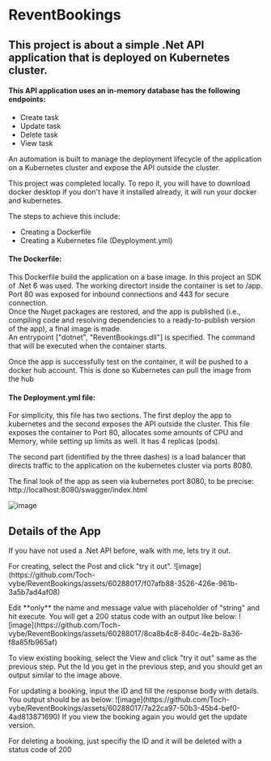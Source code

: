 # ReventBookings

<h2>This project is about a simple .Net API application that is deployed on Kubernetes cluster.</h2>
<h4>This API application uses an in-memory database has the following endpoints:</h4>
<ul>
  <li>Create task</li>
  <li>Update task</li>
  <li>Delete task</li>
  <li>View task</li>
</ul>

An automation is built to manage the deployment lifecycle of the application on a Kubernetes cluster and expose the API outside the cluster.

<p>This project was completed locally. To repo it, you will have to download docker desktop if you don't have it installed already, it will run your docker and kubernetes.

The steps to achieve this include:
<ul>
  <li>Creating a Dockerfile</li>
  <li>Creating a Kubernetes file (Deyployment.yml)</li>
</ul>

<h4>The Dockerfile:</h4>
<p>This Dockerfile build the application on a base image. In this project an SDK of .Net 6 was used. The working directort inside the container is set to /app. <br>
Port 80 was exposed for inbound connections and 443 for secure connection.<br>
Once the Nuget packages are restored, and the app is published (i.e., compiling code and resolving dependencies to a ready-to-publish version of the app), a final image is made.<br>
An entrypoint ["dotnet", "ReventBookings.dll"] is specified. The command that will be executed when the container starts. </p>
<p>Once the app is successfully test on the container, it will be pushed to a docker hub account. This is done so Kubernetes can pull the image from the hub</p>

<h4>The Deployment.yml file:</h4>
<p>For simplicity, this file has two sections. The first deploy the app to kubernetes and the second exposes the API outside the cluster.
This file exposes the container to Port 80, allocates some amounts of CPU and Memory, while setting up limits as well. It has 4 replicas (pods).
<p>The second part (identified by the three dashes) is a load balancer that directs traffic to the application on the kubernetes cluster via ports 8080.
  
The final look of the app as seen via kubernetes port 8080, to be precise: http://localhost:8080/swagger/index.html

  ![image](https://github.com/Toch-vybe/ReventBookings/assets/60288017/3884a22c-c303-4f46-9b23-5a48ec4148f8)


<h2>Details of the App</h2>
If you have not used a .Net API before, walk with me, lets try it out.
<p> For creating, select the Post and click "try it out".
![image](https://github.com/Toch-vybe/ReventBookings/assets/60288017/f07afb88-3526-426e-961b-3a5b7ad4af08)
<p>Edit **only** the name and message value with placeholder of "string" and hit execute. You will get a 200 status code with an output like below:
![image](https://github.com/Toch-vybe/ReventBookings/assets/60288017/8ca8b4c8-840c-4e2b-8a36-f8a85fb965af)
  
<p> To view existing booking, select the View and click "try it out" same as the previous step. Put the Id you get in the previous step, and you should get an output similar to the image above.
  
<p> For updating a booking, input the ID and fill the response body with details. You output should be as below:
![image](https://github.com/Toch-vybe/ReventBookings/assets/60288017/7a22ca97-50b3-45b4-bef0-4ad813871690)
If you view the booking again you would get the update version.
  
<p>For deleting a booking, just specifiy the ID and it will be deleted with a status code of 200





